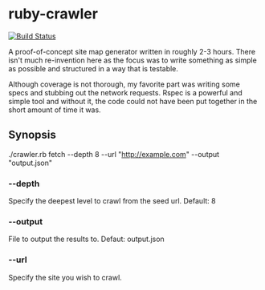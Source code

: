 # ruby-crawler
[![Build Status](https://travis-ci.org/jaythomas/ruby-crawler.svg?branch=master)](https://travis-ci.org/jaythomas/ruby-crawler)

A proof-of-concept site map generator written in roughly 2-3 hours. There isn't much re-invention here as the focus was to write something as simple as possible and structured in a way that is testable.

Although coverage is not thorough, my favorite part was writing some specs and stubbing out the network requests. Rspec is a powerful and simple tool and without it, the code could not have been put together in the short amount of time it was.

## Synopsis
./crawler.rb fetch --depth 8 --url "http://example.com" --output "output.json"

### --depth
Specify the deepest level to crawl from the seed url. Default: 8

### --output
File to output the results to. Defaut: output.json

### --url
Specify the site you wish to crawl.
